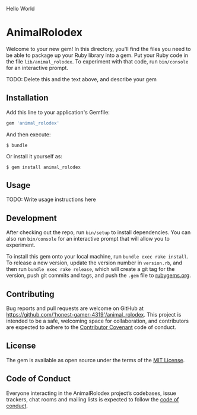 Hello World
# AnimalRolodex

Welcome to your new gem! In this directory, you'll find the files you need to be able to package up your Ruby library into a gem. Put your Ruby code in the file `lib/animal_rolodex`. To experiment with that code, run `bin/console` for an interactive prompt.

TODO: Delete this and the text above, and describe your gem

## Installation

Add this line to your application's Gemfile:

```ruby
gem 'animal_rolodex'
```

And then execute:

    $ bundle

Or install it yourself as:

    $ gem install animal_rolodex

## Usage

TODO: Write usage instructions here

## Development

After checking out the repo, run `bin/setup` to install dependencies. You can also run `bin/console` for an interactive prompt that will allow you to experiment.

To install this gem onto your local machine, run `bundle exec rake install`. To release a new version, update the version number in `version.rb`, and then run `bundle exec rake release`, which will create a git tag for the version, push git commits and tags, and push the `.gem` file to [rubygems.org](https://rubygems.org).

## Contributing

Bug reports and pull requests are welcome on GitHub at https://github.com/'honest-gamer-4319'/animal_rolodex. This project is intended to be a safe, welcoming space for collaboration, and contributors are expected to adhere to the [Contributor Covenant](http://contributor-covenant.org) code of conduct.

## License

The gem is available as open source under the terms of the [MIT License](https://opensource.org/licenses/MIT).

## Code of Conduct

Everyone interacting in the AnimalRolodex project’s codebases, issue trackers, chat rooms and mailing lists is expected to follow the [code of conduct](https://github.com/'honest-gamer-4319'/animal_rolodex/blob/master/CODE_OF_CONDUCT.md).
